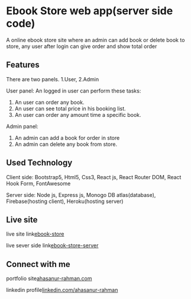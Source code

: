 
# Ebook Store web app(server side code)

A online ebook store site where an admin can add book or delete book to store, any user after login can give order and show total order

## Features

There are two panels. 1.User, 2.Admin 

User panel:
An logged in user can perform these tasks:
1. An user can order any book.
2. An user can see total price in his booking list.
3. An user can order any amount time a specific book.

Admin panel:
1. An admin can add a book for order in store
2. An admin can delete any book from store.


## Used Technology

Client side: Bootstrap5, Html5, Css3, React js, React Router DOM, React Hook Form, FontAwesome

Server side: Node js, Express js, Monogo DB atlas(database), Firebase(hosting client), Heroku(hosting server)

## Live site 

live site link[ebook-store](https://book-store-1b689.firebaseapp.com/)

live sever side link[ebook-store-server](https://thawing-ridge-35915.herokuapp.com/)


## Connect with me
portfolio site[ahasanur-rahman.com](https://ahasanur-rahman.web.app/)

linkedin profile[linkedin.com/ahasanur-rahman](https://www.linkedin.com/in/ahasanur-rahman-a10925202/)